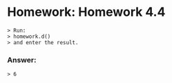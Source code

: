 # Homework: Homework 4.4

```
> Run:
> homework.d()
> and enter the result.

```

### Answer:

```
> 6

````
